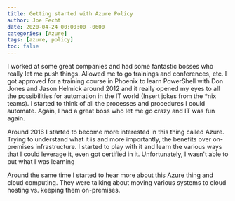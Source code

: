 ```yaml
---
title: Getting started with Azure Policy
author: Joe Fecht
date: 2020-04-24 00:00:00 -0600
categories: [Azure]
tags: [azure, policy]
toc: false
---
```


I worked at some great companies and had some fantastic bosses who really let me push things.  Allowed me to go trainings and conferences, etc.  I got approved for a training course in Phoenix to learn PowerShell with Don Jones and Jason Helmick around 2012 and it really opened my eyes to all the possibilities for automation in the IT world (Insert jokes from the *nix teams).  I started to think of all the processes and procedures I could automate.  Again, I had a great boss who let me go crazy and IT was fun again.  

Around 2016 I started to become more interested in this thing called Azure.  Trying to understand what it is and more importantly, the benefits over on-premises infrastructure.  I started to play with it and learn the various ways that I could leverage it, even got certified in it.  Unfortunately, I wasn't able to put what I was learning 


Around the same time I started to hear more about this Azure thing and cloud computing.  They were talking about moving various systems to cloud hosting vs. keeping them on-premises.  